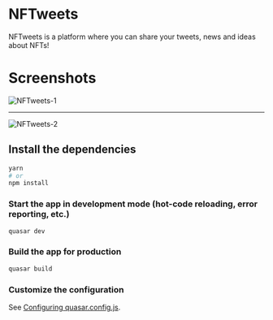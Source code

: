 # NFTweets

NFTweets is a platform where you can share your tweets, news and ideas about NFTs!

# Screenshots
![NFTweets-1](https://user-images.githubusercontent.com/89755810/173283905-523cd916-bb23-4a4b-b49e-a1a6ecb8fdb7.png)
********************************************************************************************************************
![NFTweets-2](https://user-images.githubusercontent.com/89755810/173283911-2e620406-8456-40e5-9e94-9dda247632df.png)

## Install the dependencies
```bash
yarn
# or
npm install
```

### Start the app in development mode (hot-code reloading, error reporting, etc.)
```bash
quasar dev
```


### Build the app for production
```bash
quasar build
```

### Customize the configuration
See [Configuring quasar.config.js](https://v2.quasar.dev/quasar-cli-webpack/quasar-config-js).
